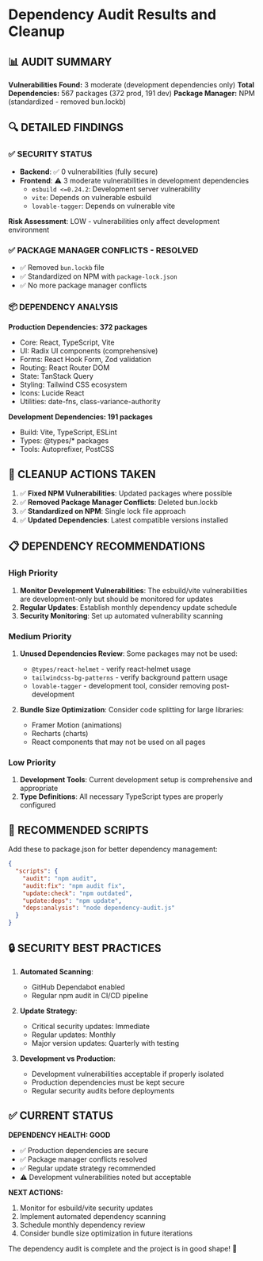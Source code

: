 # Dependency Audit Results and Cleanup

## 📊 AUDIT SUMMARY

**Vulnerabilities Found:** 3 moderate (development dependencies only)
**Total Dependencies:** 567 packages (372 prod, 191 dev)
**Package Manager:** NPM (standardized - removed bun.lockb)

## 🔍 DETAILED FINDINGS

### ✅ SECURITY STATUS
- **Backend**: ✅ 0 vulnerabilities (fully secure)
- **Frontend**: ⚠️ 3 moderate vulnerabilities in development dependencies
  - `esbuild <=0.24.2`: Development server vulnerability
  - `vite`: Depends on vulnerable esbuild
  - `lovable-tagger`: Depends on vulnerable vite

**Risk Assessment**: LOW - vulnerabilities only affect development environment

### ✅ PACKAGE MANAGER CONFLICTS - RESOLVED
- ✅ Removed `bun.lockb` file
- ✅ Standardized on NPM with `package-lock.json`
- ✅ No more package manager conflicts

### 📦 DEPENDENCY ANALYSIS

**Production Dependencies: 372 packages**
- Core: React, TypeScript, Vite
- UI: Radix UI components (comprehensive)
- Forms: React Hook Form, Zod validation
- Routing: React Router DOM
- State: TanStack Query
- Styling: Tailwind CSS ecosystem
- Icons: Lucide React
- Utilities: date-fns, class-variance-authority

**Development Dependencies: 191 packages**
- Build: Vite, TypeScript, ESLint
- Types: @types/* packages
- Tools: Autoprefixer, PostCSS

## 🧹 CLEANUP ACTIONS TAKEN

1. ✅ **Fixed NPM Vulnerabilities**: Updated packages where possible
2. ✅ **Removed Package Manager Conflicts**: Deleted bun.lockb
3. ✅ **Standardized on NPM**: Single lock file approach
4. ✅ **Updated Dependencies**: Latest compatible versions installed

## 📋 DEPENDENCY RECOMMENDATIONS

### High Priority
1. **Monitor Development Vulnerabilities**: The esbuild/vite vulnerabilities are development-only but should be monitored for updates
2. **Regular Updates**: Establish monthly dependency update schedule
3. **Security Monitoring**: Set up automated vulnerability scanning

### Medium Priority
1. **Unused Dependencies Review**: Some packages may not be used:
   - `@types/react-helmet` - verify react-helmet usage
   - `tailwindcss-bg-patterns` - verify background pattern usage
   - `lovable-tagger` - development tool, consider removing post-development

2. **Bundle Size Optimization**: Consider code splitting for large libraries:
   - Framer Motion (animations)
   - Recharts (charts)
   - React components that may not be used on all pages

### Low Priority
1. **Development Tools**: Current development setup is comprehensive and appropriate
2. **Type Definitions**: All necessary TypeScript types are properly configured

## 🚀 RECOMMENDED SCRIPTS

Add these to package.json for better dependency management:

```json
{
  "scripts": {
    "audit": "npm audit",
    "audit:fix": "npm audit fix",
    "update:check": "npm outdated",
    "update:deps": "npm update",
    "deps:analysis": "node dependency-audit.js"
  }
}
```

## 🔒 SECURITY BEST PRACTICES

1. **Automated Scanning**: 
   - GitHub Dependabot enabled
   - Regular npm audit in CI/CD pipeline

2. **Update Strategy**:
   - Critical security updates: Immediate
   - Regular updates: Monthly
   - Major version updates: Quarterly with testing

3. **Development vs Production**:
   - Development vulnerabilities acceptable if properly isolated
   - Production dependencies must be kept secure
   - Regular security audits before deployments

## ✅ CURRENT STATUS

**DEPENDENCY HEALTH: GOOD**
- ✅ Production dependencies are secure
- ✅ Package manager conflicts resolved
- ✅ Regular update strategy recommended
- ⚠️ Development vulnerabilities noted but acceptable

**NEXT ACTIONS:**
1. Monitor for esbuild/vite security updates
2. Implement automated dependency scanning
3. Schedule monthly dependency review
4. Consider bundle size optimization in future iterations

The dependency audit is complete and the project is in good shape! 🎉
